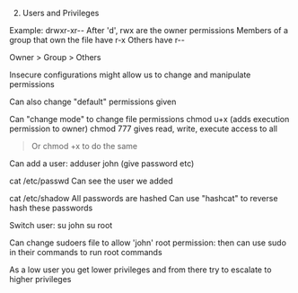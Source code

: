 2. Users and Privileges

Example: 
drwxr-xr--
After 'd', rwx are the owner permissions
Members of a group that own the file have r-x
Others have r--

Owner > Group > Others

Insecure configurations might allow us to change and manipulate permissions

Can also change "default" permissions given

Can "change mode" to change file permissions
chmod u+x (adds execution permission to owner)
chmod 777 gives read, write, execute access to all
> Or chmod +x to do the same

Can add a user:
adduser john
(give password etc)

cat /etc/passwd
Can see the user we added

cat /etc/shadow
All passwords are hashed
Can use "hashcat" to reverse hash these passwords

Switch user:
su john 
su root

Can change sudoers file to allow 'john' root permission: then can use sudo in their commands to run root commands

As a low user you get lower privileges and from there try to escalate to higher privileges

